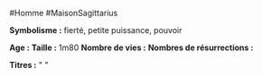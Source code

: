 #Homme #MaisonSagittarius

**Symbolisme :** fierté, petite puissance, pouvoir

**Age :**
**Taille :** 1m80
**Nombre de vies :**
**Nombres de résurrections :**

**Titres :** 
"
"


